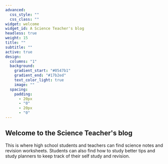 ```yaml
---
advanced:
  css_style: ""
  css_class: ""
widget: welcome
widget_id: A Science Teacher's blog
headless: true
weight: 15
title: ""
subtitle: ""
active: true
design:
  columns: "1"
  background:
    gradient_start: "#0547b1"
    gradient_end: "#17b2ed"
    text_color_light: true
    image: ""
  spacing:
    padding:
      - 20px
      - "0"
      - 20px
      - "0"
---
```

## Welcome to the Science Teacher's blog

This is where high school students and teachers can find science notes and revision worksheets. Students can also find how to study better tips and study planners to keep track of their self study and revision.